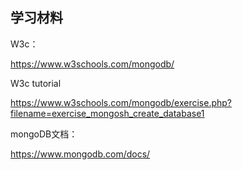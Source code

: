 ## 学习材料

W3c：

https://www.w3schools.com/mongodb/

W3c tutorial

https://www.w3schools.com/mongodb/exercise.php?filename=exercise_mongosh_create_database1

mongoDB文档：

https://www.mongodb.com/docs/



